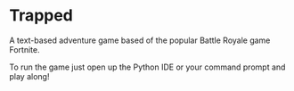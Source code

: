 # Trapped
A text-based adventure game based of the popular Battle Royale game Fortnite.

To run the game just open up the Python IDE or your command prompt and play along!
